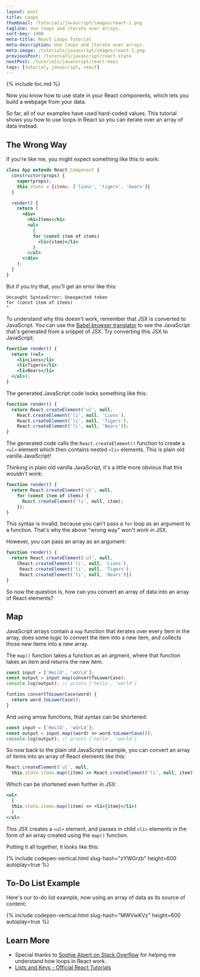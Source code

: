 ```yaml
---
layout: post
title: Loops
thumbnail: /tutorials/javascript/images/react-1.png
tagline: Use loops and iterate over arrays.
sort-key: 1400
meta-title: React Loops Tutorial
meta-description: Use loops and iterate over arrays.
meta-image: /tutorials/javascript/images/react-1.png
previousPost: /tutorials/javascript/react-state
nextPost: /tutorials/javascript/react-keys
tags: [tutorial, javascript, react]
---
```


{% include toc.md %}

Now you know how to use state in your React components, which lets you build a webpage from your data.

So far, all of our examples have used hard-coded values. This tutorial shows you how to use loops in React so you can iterate over an array of data instead.

## The Wrong Way

If you're like me, you might expect something like this to work:

```jsx
class App extends React.Component {
  constructor(props) {
    super(props);
    this.state = {items: ['lions', 'tigers', 'bears']}
  }

  render() {
    return (
      <div>
        <h1>Items</h1>
        <ul>
          {
          for (const item of items)
            <li>{item}</li>
          }
        </ul>
      </div>
    );
  }
}
```

But if you try that, you'll get an error like this:

```error
Uncaught SyntaxError: Unexpected token
for (const item of items)
^
```

To understand why this doesn't work, remember that JSX is converted to JavaScript. You can use the [Babel browser translator](https://babeljs.io/repl#?browsers=defaults%2C%20not%20ie%2011%2C%20not%20ie_mob%2011&build=&builtIns=false&corejs=3.21&spec=false&loose=false&code_lz=GYVwdgxgLglg9mABAJwKZgCauQCgJSIDeAUIiqlCMkjgDwgA2AfKWYrQzEwDLxgDOtAPScWbdqIAqMAObZBIrqzIcuAIVQBDZAtGthjJngDcxAL5A&debug=false&forceAllTransforms=false&shippedProposals=false&circleciRepo=&evaluate=false&fileSize=false&timeTravel=false&sourceType=module&lineWrap=true&presets=react&prettier=false&targets=&version=7.18.7&externalPlugins=&assumptions=%7B%7D) to see the JavaScript that's generated from a snippet of JSX. Try converting this JSX to JavaScript:

```jsx
function render() {
  return (<ul>
    <li>Lions</li>
    <li>Tigers</li>
    <li>Bears</li>
  </ul>);
}
```

The generated JavaScript code looks something like this:

```javascript
function render() {
  return React.createElement('ul', null,
    React.createElement('li', null, 'Lions'),
    React.createElement('li', null, 'Tigers'),
    React.createElement('li', null, 'Bears'));
}
```

The generated code calls the `React.createElement()` function to create a `<ul>` element which then contains nested `<li>` elements. This is plain old vanilla JavaScript!

Thinking in plain old vanilla JavaScript, it's a little more obvious that this wouldn't work:

```javascript
function render() {
  return React.createElement('ul', null,
    for (const item of items) {
      React.createElement('li', null, item);
    });
}
```

This syntax is invalid, because you can't pass a `for` loop as an argument to a function. That's why the above "wrong way" won't work in JSX.

However, you can pass an array as an argument:

```javascript
function render() {
  return React.createElement('ul', null,
    [React.createElement('li', null, 'Lions'),
     React.createElement('li', null, 'Tigers'),
     React.createElement('li', null, 'Bears')])
}
```

So now the question is, how can you convert an array of data into an array of React elements?

## Map

JavaScript arrays contain a `map` function that iterates over every item in the array, does some logic to convert the item into a new item, and collects those new items into a new array.

The `map()` function takes a function as an argment, where that function takes an item and returns the new item.

```javascript
const input = ['HeLlO', 'wOrLd'];
const output = input.map(convertToLowerCase);
console.log(output); // prints ['hello', 'world']

funtion convertToLowerCase(word) {
  return word.toLowerCase();
}
```

And using arrow functions, that syntax can be shortened:

```javascript
const input = ['HeLlO', 'wOrLd'];
const output = input.map((word) => word.toLowerCase());
console.log(output); // prints ['hello', 'world']
```

So now back to the plain old JavaScript example, you can convert an array of items into an array of React elements like this:

```javascript
React.createElement('ul', null,
  this.state.items.map((item) => React.createElement('li', null, item)))
```

Which can be shortened even further in JSX:

```jsx
<ul>
  {
  this.state.items.map((item) => <li>{item}</li>)
  }
</ul>
```

This JSX creates a `<ul>` element, and passes in child `<li>` elements in the form of an array created using the `map()` function.

Putting it all together, it looks like this:

{% include codepen-vertical.html slug-hash="zYWGrzb" height=600 autoplay=true %}

## To-Do List Example

Here's our to-do list example, now using an array of data as its source of content:

{% include codepen-vertical.html slug-hash="MWVwKVz" height=600 autoplay=true %}

## Learn More

- Special thanks to [Sophie Alpert on Stack Overflow](https://stackoverflow.com/a/22877049/873165) for helping me understand how loops in React work.
- [Lists and Keys - Official React Tutorials](https://reactjs.org/docs/lists-and-keys.html)
